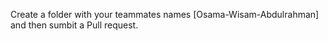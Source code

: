 Create a folder with your teammates names [Osama-Wisam-Abdulrahman] and then sumbit a Pull request.
